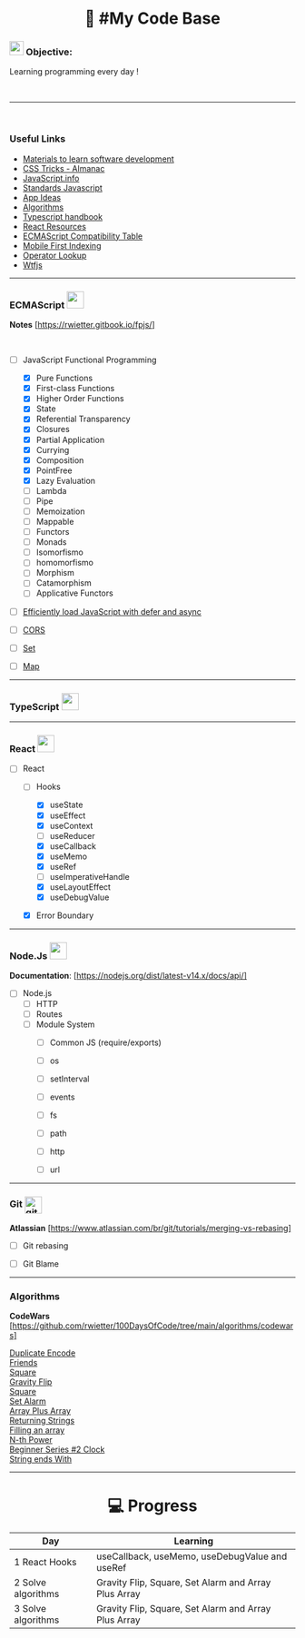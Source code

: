 
<h1 align="center">
   🚀 #My Code Base
</h1>



### <img src="https://img.icons8.com/cotton/64/000000/labyrinth.png" width="25"/> Objective:  

Learning programming every day !

<br/><hr/><br/>

### Useful Links

- [Materials to learn software development](https://gist.github.com/rwietter/5eea2f70f6f8461039061ad3d9efe075)
- [CSS Tricks - Almanac](https://css-tricks.com/almanac/)
- [JavaScript.info](https://javascript.info/)
- [Standards Javascript](https://standardjs.com/rules.html)
- [App Ideas](https://github.com/florinpop17/app-ideas)
- [Algorithms](https://github.com/trekhleb/javascript-algorithms)
- [Typescript handbook](https://jorgedacostaza.gitbook.io/typescript-pt/project/compilation-context/tsconfig)
- [React Resources](https://reactresources.com/)
- [ECMAScript Compatibility Table](https://kangax.github.io/compat-table/es2016plus/)
- [Mobile First Indexing](https://developers.google.com/search/mobile-sites/mobile-first-indexing)
- [Operator Lookup](https://joshwcomeau.com/operator-lookup/)
- [Wtfjs](https://github.com/denysdovhan/wtfjs/blob/master/README-pt-br.md)


<hr>


### ECMAScript <img src="https://img.icons8.com/color/144/000000/javascript.png" width="30"/>

**Notes** [https://rwietter.gitbook.io/fpjs/]

<br/>

- [ ] JavaScript Functional Programming
  - [x] Pure Functions
  - [x] First-class Functions
  - [x] Higher Order Functions
  - [x] State
  - [x] Referential Transparency
  - [x] Closures
  - [x] Partial Application
  - [x] Currying
  - [x] Composition
  - [x] PointFree
  - [x] Lazy Evaluation
  - [ ] Lambda
  - [ ] Pipe
  - [ ] Memoization
  - [ ] Mappable
  - [ ] Functors
  - [ ] Monads
  - [ ] Isomorfismo
  - [ ] homomorfismo
  - [ ] Morphism
  - [ ] Catamorphism
  - [ ] Applicative Functors
- [ ] <a href="https://flaviocopes.com/javascript-async-defer/">Efficiently load JavaScript with defer and async</a>
- [ ] <a href="https://flaviocopes.com/cors/">CORS</a>
- [ ] <a href="#">Set</a>
- [ ] <a href="#">Map</a>


<hr>


### TypeScript <img src="https://img.icons8.com/color/144/000000/typescript.png" width="30"/>


<hr>


### React <img src="https://img.icons8.com/nolan/128/react-native.png" width="30"/>

- [ ] React
   - [ ] Hooks
      - [x] useState
      - [x] useEffect
      - [x] useContext
      - [ ] useReducer
      - [x] useCallback
      - [x] useMemo
      - [x] useRef
      - [ ] useImperativeHandle
      - [x] useLayoutEffect
      - [x] useDebugValue
   - [x] Error Boundary


<hr>


### Node.Js <img src="https://img.icons8.com/color/144/000000/nodejs.png" width="30"/>

**Documentation**: [https://nodejs.org/dist/latest-v14.x/docs/api/] <br>

- [ ] Node.js
   - [ ] HTTP
   - [ ] Routes
   - [ ] Module System
      - [ ] Common JS (require/exports)
      - [ ] os
      - [ ] setInterval
      - [ ] events
      - [ ] fs
      - [ ] path
      - [ ] http
      - [ ] url

 
<hr>


### Git <img align="center" src="https://github.githubassets.com/images/modules/logos_page/Octocat.png" alt="git" width="30"/>
 
**Atlassian** [https://www.atlassian.com/br/git/tutorials/merging-vs-rebasing]

- [ ] Git rebasing
- [ ] Git Blame


<hr>


### Algorithms

**CodeWars** [https://github.com/rwietter/100DaysOfCode/tree/main/algorithms/codewars]

<a href="https://github.com/rwietter/100DaysOfCode/blob/main/algorithms/codewars/duplicata.js">Duplicate Encode</a> <br />
<a href="https://github.com/rwietter/100DaysOfCode/blob/main/algorithms/codewars/likeFacebook.js">Friends</a> <br />
<a href="https://github.com/rwietter/100DaysOfCode/blob/2d72c5d3dc2285abc2996c27011fd95957f79fa0/algorithms/codewars/perfectSquare.js#L1">Square</a> <br />
<a href="https://www.codewars.com/kata/5f70c883e10f9e0001c89673">Gravity Flip</a> <br />
<a href="https://www.codewars.com/kata/5f70c883e10f9e0001c89673">Square</a> <br />
<a href="https://www.codewars.com/kata/568dcc3c7f12767a62000038/javascript">Set Alarm</a> <br />
<a href="https://www.codewars.com/kata/5a2be17aee1aaefe2a000151/javascript">Array Plus Array</a> <br />
<a href="https://www.codewars.com/kata/55a70521798b14d4750000a4/javascript">Returning Strings</a> <br />
<a href="https://www.codewars.com/kata/571d42206414b103dc0006a1/javascript">Filling an array</a> <br />
<a href="https://www.codewars.com/kata/57d814e4950d8489720008db/javascript">N-th Power</a> <br />
<a href="https://www.codewars.com/kata/55f9bca8ecaa9eac7100004a/javascript">Beginner Series #2 Clock</a> <br />
<a href="https://www.codewars.com/kata/51f2d1cafc9c0f745c00037d/javascript">String ends With</a> <br />


<hr>


 <h1 align="center">
   💻 Progress
</h1> 

|Day                                           | Learning                                                            |
| -------------------------------------------- | ------------------------------------------------------------------- |
| 1  React Hooks                               | useCallback, useMemo, useDebugValue and useRef                      |
| 2  Solve algorithms                          | Gravity Flip, Square, Set Alarm and Array Plus Array                |
| 3  Solve algorithms                          | Gravity Flip, Square, Set Alarm and Array Plus Array                |
